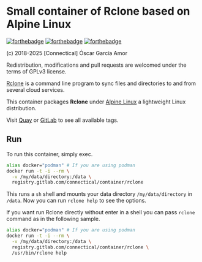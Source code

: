# Small container of Rclone based on Alpine Linux

[![forthebadge](https://forthebadge.com/images/badges/powered-by-electricity.svg)](https://forthebadge.com)
[![forthebadge](https://forthebadge.com/images/badges/created-with-commands.svg)](https://forthebadge.com)
[![forthebadge](https://forthebadge.com/images/badges/works-on-my-machine.svg)](https://forthebadge.com)

(c) 2018-2025 [Connectical] Óscar García Amor

Redistribution, modifications and pull requests are welcomed under the terms
of GPLv3 license.

[Rclone][rc] is a command line program to sync files and directories to and
from several cloud services.

This container packages **Rclone** under [Alpine Linux][al] a lightweight
Linux distribution.

Visit [Quay][qu] or [GitLab][gl] to see all available tags.

[rc]: https://rclone.org/
[al]: https://alpinelinux.org/
[qu]: https://quay.io/repository/connectical/rclone
[gl]: https://gitlab.com/connectical/container/rclone/container_registry

## Run

To run this container, simply exec.

```sh
alias docker="podman" # If you are using podman
docker run -t -i --rm \
  -v /my/data/directory:/data \
  registry.gitlab.com/connectical/container/rclone
```

This runs a `sh` shell and mounts your data directory `/my/data/directory`
in `/data`. Now you can run `rclone help` to see the options.

If you want run Rclone directly without enter in a shell you can pass
`rclone` command as in the following sample.

```sh
alias docker="podman" # If you are using podman
docker run -t -i --rm \
  -v /my/data/directory:/data \
  registry.gitlab.com/connectical/container/rclone \
  /usr/bin/rclone help
```
